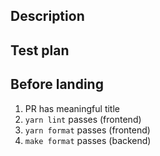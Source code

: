 ## Description

<!-- Aim to reference the GitHub issue number here (e.g. "#XXX") improve discoverability. -->

<!-- _Include summary of the change and list any required dependencies or downstream impact._ -->

## Test plan

<!-- _Include relevant test configuration details for the reviewer(s), and steps to test and verify new feature._ -->

## Before landing

1. PR has meaningful title
1. `yarn lint` passes (frontend)
1. `yarn format` passes (frontend)
1. `make format` passes (backend)
